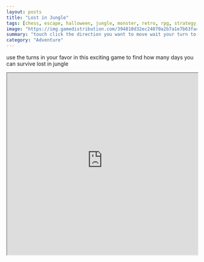 ```yaml
---
layout: posts
title: "Lost in Jungle"
tags: [chess, escape, halloween, jungle, monster, retro, rpg, strategy, turn, pixelart, turn, based, free, online, games, oyna, game, free, games, play, play, games]
image: "https://img.gamedistribution.com/394810d32ec24070a2b7a1e7b63fac43.jpg"
summary: "touch click the direction you want to move wait your turn to go over enemies to defeat them  free online games oyna game free games play play games"
category: "Adventure"
---
```


use the turns in your favor in this exciting game to find how many days you can survive lost in jungle

<iframe width="100%" height="480px;" src="https://html5.gamedistribution.com/394810d32ec24070a2b7a1e7b63fac43/"></iframe>